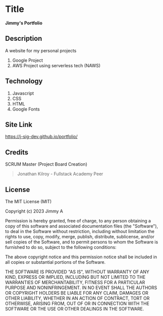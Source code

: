 # Title

**Jimmy's Portfolio**

## Description

A website for my personal projects
1. Google Project
2. AWS Project using serverless tech (NAWS)

## Technology

1. Javascript 
2. CSS 
3. HTML 
4. Google Fonts

## Site Link

https://j-sig-dev.github.io/portfolio/

## Credits

SCRUM Master (Project Board Creation)<br>
>Jonathan Kilroy - Fullstack Academy Peer

## License
The MIT License (MIT)

Copyright (c) 2023 Jimmy A

Permission is hereby granted, free of charge, to any person obtaining a copy of this software and associated documentation files (the "Software"), to deal in the Software without restriction, including without limitation the rights to use, copy, modify, merge, publish, distribute, sublicense, and/or sell copies of the Software, and to permit persons to whom the Software is furnished to do so, subject to the following conditions:

The above copyright notice and this permission notice shall be included in all copies or substantial portions of the Software.

THE SOFTWARE IS PROVIDED "AS IS", WITHOUT WARRANTY OF ANY KIND, EXPRESS OR IMPLIED, INCLUDING BUT NOT LIMITED TO THE WARRANTIES OF MERCHANTABILITY, FITNESS FOR A PARTICULAR PURPOSE AND NONINFRINGEMENT. IN NO EVENT SHALL THE AUTHORS OR COPYRIGHT HOLDERS BE LIABLE FOR ANY CLAIM, DAMAGES OR OTHER LIABILITY, WHETHER IN AN ACTION OF CONTRACT, TORT OR OTHERWISE, ARISING FROM, OUT OF OR IN CONNECTION WITH THE SOFTWARE OR THE USE OR OTHER DEALINGS IN THE SOFTWARE.
